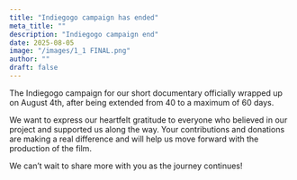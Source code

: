 ```yaml
---
title: "Indiegogo campaign has ended"
meta_title: ""
description: "Indiegogo campaign end"
date: 2025-08-05
image: "/images/1_1 FINAL.png"
author: ""
draft: false
---
```


The Indiegogo campaign for our short documentary officially wrapped up on August 4th, after being extended from 40 to a maximum of 60 days.

We want to express our heartfelt gratitude to everyone who believed in our project and supported us along the way.
Your contributions and donations are making a real difference and will help us move forward with the production of the film.

We can’t wait to share more with you as the journey continues!
